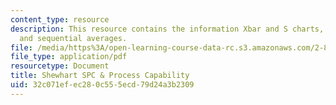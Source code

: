 ```yaml
---
content_type: resource
description: This resource contains the information Xbar and S charts, data sampling
  and sequential averages.
file: /media/https%3A/open-learning-course-data-rc.s3.amazonaws.com/2-830j-control-of-manufacturing-processes-sma-6303-spring-2008/32c071efec280c555ecd79d24a3b2309_lecture7.pdf
file_type: application/pdf
resourcetype: Document
title: Shewhart SPC & Process Capability
uid: 32c071ef-ec28-0c55-5ecd-79d24a3b2309
---
```

